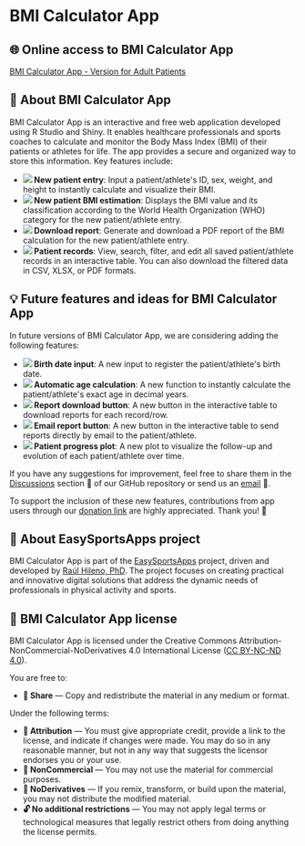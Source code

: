 # BMI Calculator App

## 🌐 Online access to BMI Calculator App

[BMI Calculator App - Version for Adult Patients](https://easysportsapps.shinyapps.io/bmicalculatorapp/)

## 📝 About BMI Calculator App

BMI Calculator App is an interactive and free web application developed using R Studio and Shiny. It enables healthcare professionals and sports coaches to calculate and monitor the Body Mass Index (BMI) of their patients or athletes for life. The app provides a secure and organized way to store this information. Key features include:

- **<img src="https://img.icons8.com/ios-filled/24/000000/add-user-male.png"/>  New patient entry**: Input a patient/athlete's ID, sex, weight, and height to instantly calculate and visualize their BMI.
- **<img src="https://img.icons8.com/ios-filled/24/000000/calculator.png"/> New patient BMI estimation**: Displays the BMI value and its classification according to the World Health Organization (WHO) category for the new patient/athlete entry.
- **<img src="https://img.icons8.com/ios-filled/24/000000/download.png"/>  Download report**: Generate and download a PDF report of the BMI calculation for the new patient/athlete entry.
- **<img src="https://img.icons8.com/ios-filled/24/000000/conference.png"/> Patient records**: View, search, filter, and edit all saved patient/athlete records in an interactive table. You can also download the filtered data in CSV, XLSX, or PDF formats.

## 💡 Future features and ideas for BMI Calculator App

In future versions of BMI Calculator App, we are considering adding the following features:

- **<img src="https://img.icons8.com/ios-filled/24/000000/calendar.png"/> Birth date input**: A new input to register the patient/athlete's birth date.  
- **<img src="https://img.icons8.com/ios-filled/24/000000/calculator.png"/> Automatic age calculation**: A new function to instantly calculate the patient/athlete's exact age in decimal years.  
- **<img src="https://img.icons8.com/ios-filled/24/000000/download.png"/> Report download button**: A new button in the interactive table to download reports for each record/row.  
- **<img src="https://img.icons8.com/ios-filled/24/000000/email.png"/> Email report button**: A new button in the interactive table to send reports directly by email to the patient/athlete.  
- **<img src="https://img.icons8.com/ios-filled/24/000000/line-chart.png"/> Patient progress plot**: A new plot to visualize the follow-up and evolution of each patient/athlete over time.  
 

If you have any suggestions for improvement, feel free to share them in the [Discussions](https://github.com/EasySportsApps/BMICalculatorApp/discussions) section 💬 of our GitHub repository or send us an [email](mailto:easysportsappsproject@gmail.com) 📧.  

To support the inclusion of these new features, contributions from app users through our [donation link](https://www.paypal.com/donate/?hosted_button_id=BA84P5Y2MC7MN) are highly appreciated. Thank you! 🙏

## 📝 About EasySportsApps project

BMI Calculator App is part of the [EasySportsApps](https://github.com/EasySportsApps) project, driven and developed by [Raúl Hileno, PhD](https://raulhilenophd-nextlevelstatsandapps4u.netlify.app/). The project focuses on creating practical and innovative digital solutions that address the dynamic needs of professionals in physical activity and sports.

## 📜 BMI Calculator App license

BMI Calculator App is licensed under the Creative Commons Attribution-NonCommercial-NoDerivatives 4.0 International License ([CC BY-NC-ND 4.0](https://creativecommons.org/licenses/by-nc-nd/4.0/)).

You are free to:
- **🔗 Share** — Copy and redistribute the material in any medium or format.

Under the following terms:
- **📛 Attribution** — You must give appropriate credit, provide a link to the license, and indicate if changes were made. You may do so in any reasonable manner, but not in any way that suggests the licensor endorses you or your use.
- **🚫 NonCommercial** — You may not use the material for commercial purposes.
- **🚷 NoDerivatives** — If you remix, transform, or build upon the material, you may not distribute the modified material.
- **🔓 No additional restrictions** — You may not apply legal terms or technological measures that legally restrict others from doing anything the license permits.
